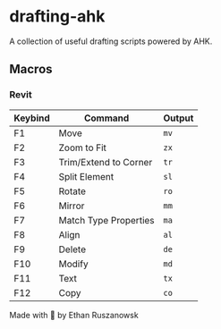 # drafting-ahk

A collection of useful drafting scripts powered by AHK.

## Macros

### Revit

| Keybind | Command               | Output |
| ------- | --------------------- | ------ |
| F1      | Move                  | `mv`   |
| F2      | Zoom to Fit           | `zx`   |
| F3      | Trim/Extend to Corner | `tr`   |
| F4      | Split Element         | `sl`   |
| F5      | Rotate                | `ro`   |
| F6      | Mirror                | `mm`   |
| F7      | Match Type Properties | `ma`   |
| F8      | Align                 | `al`   |
| F9      | Delete                | `de`   |
| F10     | Modify                | `md`   |
| F11     | Text                  | `tx`   |
| F12     | Copy                  | `co`   |

Made with :blue_heart: by Ethan Ruszanowsk
